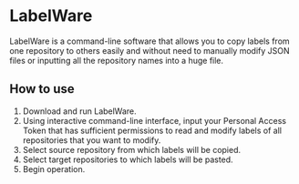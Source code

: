 # LabelWare
LabelWare is a command-line software that allows you to copy labels from one repository to others easily and without need to manually modify JSON files or inputting all the repository names into a huge file. 

## How to use
1. Download and run LabelWare.
2. Using interactive command-line interface, input your Personal Access Token that has sufficient permissions to read and modify labels of all repositories that you want to modify.
3. Select source repository from which labels will be copied.
4. Select target repositories to which labels will be pasted.
5. Begin operation.
